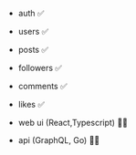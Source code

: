 - auth ✅
- users ✅
- posts ✅
- followers ✅
- comments ✅
- likes ✅

- web ui (React,Typescript) 👨‍💻
- api (GraphQL, Go) 👨‍💻
